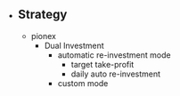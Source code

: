 - ## Strategy
	- pionex
		- Dual Investment
			- automatic re-investment mode
				- target take-profit
				- daily auto re-investment
			- custom mode